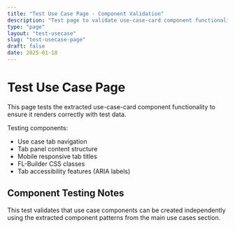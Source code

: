 ```yaml
---
title: "Test Use Case Page - Component Validation"
description: "Test page to validate use-case-card component functionality"
type: "page"
layout: "test-usecase"
slug: "test-usecase-page"
draft: false
date: 2025-01-18
---
```


# Test Use Case Page

This page tests the extracted use-case-card component functionality to ensure it renders correctly with test data.

Testing components:
- Use case tab navigation
- Tab panel content structure
- Mobile responsive tab titles
- FL-Builder CSS classes
- Tab accessibility features (ARIA labels)

## Component Testing Notes

This test validates that use case components can be created independently using the extracted component patterns from the main use cases section.
